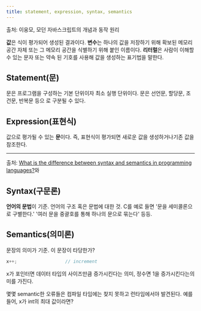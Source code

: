```yaml
---
title: statement, expression, syntax, semantics
---
```


출처: 이웅모, 모던 자바스크립트의 개념과 동작 원리

**값**은 식이 평가되어 생성된 결과이다. **변수**는 하나의 값을 저장하기 위해 확보된 메모리 공간 자체
또는 그 메모리 공간을 식별하기 위해 붙인 이름이다. **리터럴**은 사람이 이해할 수 있는 문자 또는 약속
된 기호를 사용해 값을 생성하는 표기법을 말한다.

## Statement(문)

문은 프로그램을 구성하는 기본 단위이자 최소 실행 단위이다. 문은 선언문, 할당문, 조건문, 반복문 등으
로 구분될 수 있다.

## Expression(표현식)

값으로 평가될 수 있는 **문**이다. 즉, 표현식이 평가되면 새로운 값을 생성하거나기존 값을 참조한다.

---

출처:
[What is the difference between syntax and semantics in programming languages?](https://stackoverflow.com/questions/17930267/what-is-the-difference-between-syntax-and-semantics-in-programming-languages)와

## Syntax(구문론)

**언어의 문법**이 기준. 언어의 구조 혹은 문법에 대한 것. C를 예로 들면 '문을 세미콜론으로 구별한다.'
'여러 문을 중괄호를 통해 하나의 문으로 묶는다' 등등.

## Semantics(의미론)

문장의 의미가 기준. 이 문장이 타당한가?

```c
x++;                  // increment
```

x가 포인터면 데이터 타입의 사이즈만큼 증가시킨다는 의미, 정수면 1을 증가시킨다는의미를 가진다.

몇몇 semantic한 오류들은 컴파일 타임에는 찾지 못하고 런타임에서야 발견된다. 예를들어, x가 int의 최대
값이라면?

